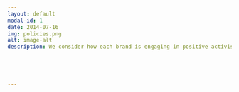 ```yaml
---
layout: default
modal-id: 1
date: 2014-07-16
img: policies.png
alt: image-alt
description: We consider how each brand is engaging in positive activism through company policies that commit to a more sustainable and ethical future. We are also concerned about those companies that engage in ‘negative citizenship’ by lobbying governments, using controversial technologies, or intentionally obscuring information. Finally, we factor in previous boycott calls or petitions to the company, and the brand’s subsequent response.<br><br><span style="color:green">5 stars </span>- These companies excel at providing transparency for their consumers. They have made their policies and values clear, and continue to update them when changes occur.<br><br><span style="color:green">4 stars </span>- These companies provide information on their policies and values for most pieces on their supply chain.<br><br><span style="color:green">3 stars </span>- These companies provide some information on their policies and values but not in all areas.<br><br><span style="color:green">2 stars </span>- These companies are not transparent about their policies and values.<br><br><span style="color:green">1 star </span>- These companies are not transparent in their policies and engage in ‘negative citizenship’ by lobbying against legislation that reduces harm.





---
```

